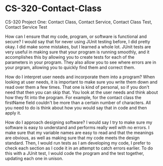 # CS-320-Contact-Class
CS-320 Project One: Contact Class, Contact Service, Contact Class Test, Contact Service Test


How can I ensure that my code, program, or software is functional and secure?
I would say that for never using JUnit testing before, I did pretty okay. I did make some mistakes, but I learned a whole lot. JUnit tests are very useful in making sure that your program is running smoothly, and it accomplishes this by allowing you to create tests for each of the parameters in your program. They also allow you to see where errors are in your prgram, allowing you to quickly find them and correct them. 

How do I interpret user needs and incorporate them into a program?
When looking at user needs, it is important to make sure you write them down and read over them a few times. That one is kind of personal, so if you don't need that then you can skip that. You look at the user needs and think about how they fit into the program. For example, for the contact class the firstName field couldn't be more than a certain number of characters. All you need to do is think about how you would say that in code and then apply it.

How do I approach designing software?
I would say I try to make sure my software is easy to understand and performs really well with no errors. I make sure that my variable names are easy to read and that the meanings are obvious, as well as making sure that my code meets the design standard. Then, I would run tests as I am developing my code, I prefer to check each section as I code it in an attempt to catch errors earlier. To do this with a JUnit test, I would code the program and the test together, updating each one in unison.
